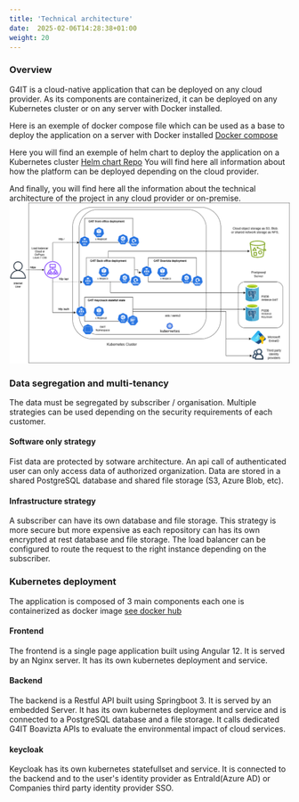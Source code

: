 ```yaml
---
title: 'Technical architecture'
date:  2025-02-06T14:28:38+01:00
weight: 20
---
```

### Overview

G4IT is a cloud-native application that can be deployed on any cloud provider.
As its components are containerized, it can be deployed on any Kubernetes cluster or on any server with Docker installed.

Here is an exemple of docker compose file which can be used as a base to deploy the application on a server with Docker installed [Docker compose](https://github.com/G4ITTeam/g4it/blob/main/workspace/docker/docker-compose-all.yml)

Here you will find an exemple of helm chart to deploy the application on a Kubernetes cluster [Helm chart Repo]()
You will find here all information about how the platform can be deployed depending on the cloud provider.

And finally, you will find here all the information about the technical architecture of the project in any cloud provider or on-premise.
![technical architecture](./images/g4it_technical_architecture.png)

### Data segregation and multi-tenancy
The data must be segregated by subscriber / organisation. Multiple strategies can be used depending on the security requirements of each customer.

#### Software only strategy
Fist data are protected by sotware architecture. An api call of authenticated user can only access data of authorized organization.
Data are stored in a shared PostgreSQL database and shared file storage (S3, Azure Blob, etc).


#### Infrastructure strategy

A subscriber can have its own database and file storage. This strategy is more secure but more expensive as each repository can has its own encrypted at rest database and file storage.
The load balancer can be configured to route the request to the right instance depending on the subscriber.

### Kubernetes deployment

The application is composed of 3 main components each one is containerized as docker image [see docker hub](https://hub.docker.com/u/g4it)

#### Frontend
The frontend is a single page application built using Angular 12. It is served by an Nginx server.
It has its own kubernetes deployment and service.

#### Backend
The backend is a Restful API built using Springboot 3. It is served by an embedded Server.
It has its own kubernetes deployment and service and is connected to a PostgreSQL database and a file storage.
It calls dedicated G4IT Boavizta APIs to evaluate the environmental impact of cloud services.

#### keycloak
Keycloak has its own kubernetes statefullset and service. It is connected to the backend and to the user's identity provider as EntraId(Azure AD) or Companies third party identity provider SSO.

